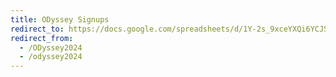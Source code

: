 ```yaml
---
title: ODyssey Signups
redirect_to: https://docs.google.com/spreadsheets/d/1Y-2s_9xceYXQi6YCJSGQ_tz9VvHy3L2stoMlWKj-i2I/edit?gid=639798757#gid=639798757
redirect_from: 
  - /ODyssey2024
  - /odyssey2024
---
```

